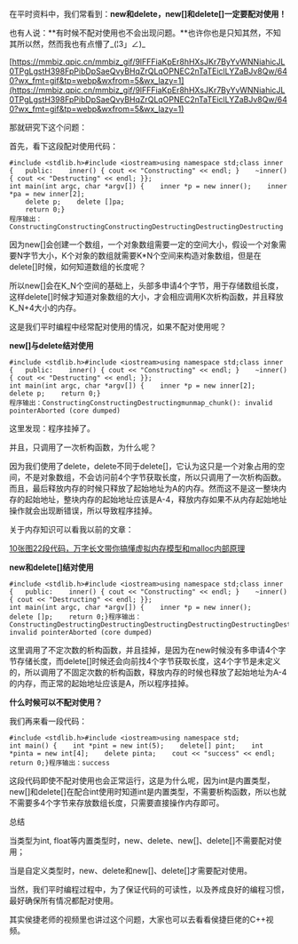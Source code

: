 在平时资料中，我们常看到：**new和delete，new[]和delete[]一定要配对使用！**

也有人说：**有时候不配对使用也不会出现问题。**也许你也是只知其然，不知其所以然，然而我也有点懵了_(¦3」∠)_

[https://mmbiz.qpic.cn/mmbiz_gif/9lFFFiaKpEr8hHXsJKr7ByYvWNNiahicJL0TPgLgstH398FpPibDpSaeQvyBHqZrQLqOPNEC2nTaTEiclLYZaBJv8Qw/640?wx_fmt=gif&tp=webp&wxfrom=5&wx_lazy=1](https://mmbiz.qpic.cn/mmbiz_gif/9lFFFiaKpEr8hHXsJKr7ByYvWNNiahicJL0TPgLgstH398FpPibDpSaeQvyBHqZrQLqOPNEC2nTaTEiclLYZaBJv8Qw/640?wx_fmt=gif&tp=webp&wxfrom=5&wx_lazy=1)

那就研究下这个问题：

首先，看下这段配对使用代码：

```
#include <stdlib.h>#include <iostream>using namespace std;class inner {   public:    inner() { cout << "Constructing" << endl; }    ~inner() { cout << "Destructing" << endl; }};
int main(int argc, char *argv[]) {    inner *p = new inner();    inner *pa = new inner[2];
    delete p;    delete []pa;
    return 0;}
程序输出：ConstructingConstructingConstructingDestructingDestructingDestructing
```

因为new[]会创建一个数组，一个对象数组需要一定的空间大小，假设一个对象需要N字节大小，K个对象的数组就需要K*N个空间来构造对象数组，但是在delete[]时候，如何知道数组的长度呢？

所以new[]会在K_N个空间的基础上，头部多申请4个字节，用于存储数组长度，这样delete[]时候才知道对象数组的大小，才会相应调用K次析构函数，并且释放K_N+4大小的内存。

这是我们平时编程中经常配对使用的情况，如果不配对使用呢？

**new[]与delete结对使用**

```
#include <stdlib.h>#include <iostream>using namespace std;class inner {   public:    inner() { cout << "Constructing" << endl; }    ~inner() { cout << "Destructing" << endl; }};
int main(int argc, char *argv[]) {    inner *p = new inner[2];    delete p;    return 0;}
程序输出：ConstructingConstructingDestructingmunmap_chunk(): invalid pointerAborted (core dumped)
```

这里发现：程序挂掉了。

并且，只调用了一次析构函数，为什么呢？

因为我们使用了delete，delete不同于delete[]，它认为这只是一个对象占用的空间，不是对象数组，不会访问前4个字节获取长度，所以只调用了一次析构函数。而且，最后释放内存的时候只释放了起始地址为A的内存。然而这不是这一整块内存的起始地址，整块内存的起始地址应该是A-4，释放内存如果不从内存起始地址操作就会出现断错误，所以导致程序挂掉。

关于内存知识可以看我以前的文章：

[10张图22段代码，万字长文带你搞懂虚拟内存模型和malloc内部原理](http://mp.weixin.qq.com/s?__biz=MzkyODE5NjU2Mw==&mid=2247484726&idx=1&sn=18d9dc7f8b76a2a9a0b29b39ff6dabea&chksm=c21d378af56abe9c56f3d4da55b4d2d90995bae0e1a4a13c3e5cf7f33473d2642615b445aeb1&scene=21#wechat_redirect)

**new和delete[]结对使用**

```
#include <stdlib.h>#include <iostream>using namespace std;class inner {   public:    inner() { cout << "Constructing" << endl; }    ~inner() { cout << "Destructing" << endl; }};
int main(int argc, char *argv[]) {    inner *p = new inner();    delete []p;    return 0;}程序输出：ConstructingDestructingDestructingDestructingDestructingDestructingDestructing...Destructingfree(): invalid pointerAborted (core dumped)
```

这里调用了不定次数的析构函数，并且挂掉，是因为在new时候没有多申请4个字节存储长度，而delete[]时候还会向前找4个字节获取长度，这4个字节是未定义的，所以调用了不固定次数的析构函数，释放内存的时候也释放了起始地址为A-4的内存，而正常的起始地址应该是A，所以程序挂掉。

**什么时候可以不配对使用？**

我们再来看一段代码：

```
#include <stdlib.h>#include <iostream>using namespace std;
int main() {    int *pint = new int(5);    delete[] pint;    int *pinta = new int[4];    delete pinta;    cout << "success" << endl;    return 0;}程序输出：success
```

这段代码即使不配对使用也会正常运行，这是为什么呢，因为int是内置类型，new[]和delete[]在配合int使用时知道int是内置类型，不需要析构函数，所以也就不需要多4个字节来存放数组长度，只需要直接操作内存即可。

总结

当类型为int, float等内置类型时，new、delete、new[]、delete[]不需要配对使用；

当是自定义类型时，new、delete和new[]、delete[]才需要配对使用。

当然，我们平时编程过程中，为了保证代码的可读性，以及养成良好的编程习惯，最好确保所有情况都配对使用。

其实侯捷老师的视频里也讲过这个问题，大家也可以去看看侯捷巨佬的C++视频。